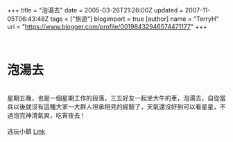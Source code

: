 +++
title = "泡湯去"
date = 2005-03-26T21:26:00Z
updated = 2007-11-05T06:43:48Z
tags = ["旅遊"]
blogimport = true 
[author]
	name = "TerryH"
	uri = "https://www.blogger.com/profile/00198432946574471177"
+++

<br /><h1>泡湯去</h1><br />星期五晚，也是一個星期工作的段落，三五好友一起坐大牛的車，泡湯去，自從當兵以後就沒有這種大家一大群人坦承相見的經驗了，天氣還沒好到可以看星星，不過泡完神清氣爽，吃宵夜去 !<br /><br />逃玩小鎮 <a href="http://www.skynet.com.tw/green/green.htm">Link</a>
